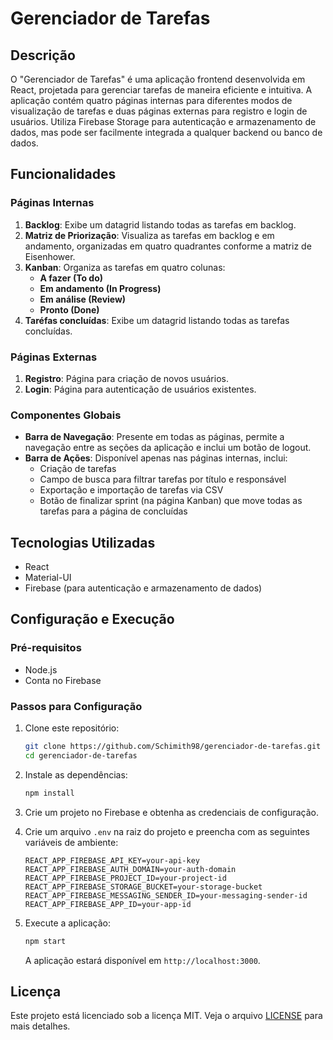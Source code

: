# Gerenciador de Tarefas

## Descrição

O "Gerenciador de Tarefas" é uma aplicação frontend desenvolvida em React, projetada para gerenciar tarefas de maneira eficiente e intuitiva. A aplicação contém quatro páginas internas para diferentes modos de visualização de tarefas e duas páginas externas para registro e login de usuários. Utiliza Firebase Storage para autenticação e armazenamento de dados, mas pode ser facilmente integrada a qualquer backend ou banco de dados.

## Funcionalidades

### Páginas Internas

1. **Backlog**: Exibe um datagrid listando todas as tarefas em backlog.
2. **Matriz de Priorização**: Visualiza as tarefas em backlog e em andamento, organizadas em quatro quadrantes conforme a matriz de Eisenhower.
3. **Kanban**: Organiza as tarefas em quatro colunas:
    - **A fazer (To do)**
    - **Em andamento (In Progress)**
    - **Em análise (Review)**
    - **Pronto (Done)**
4. **Taréfas concluídas**: Exibe um datagrid listando todas as tarefas concluídas.

### Páginas Externas

1. **Registro**: Página para criação de novos usuários.
2. **Login**: Página para autenticação de usuários existentes.

### Componentes Globais

- **Barra de Navegação**: Presente em todas as páginas, permite a navegação entre as seções da aplicação e inclui um botão de logout.
- **Barra de Ações**: Disponível apenas nas páginas internas, inclui:
    - Criação de tarefas
    - Campo de busca para filtrar tarefas por título e responsável
    - Exportação e importação de tarefas via CSV
    - Botão de finalizar sprint (na página Kanban) que move todas as tarefas para a página de concluídas

## Tecnologias Utilizadas

- React
- Material-UI
- Firebase (para autenticação e armazenamento de dados)

## Configuração e Execução

### Pré-requisitos

- Node.js
- Conta no Firebase

### Passos para Configuração

1. Clone este repositório:

    ```bash
    git clone https://github.com/Schimith98/gerenciador-de-tarefas.git
    cd gerenciador-de-tarefas
    ```

2. Instale as dependências:

    ```bash
    npm install
    ```

3. Crie um projeto no Firebase e obtenha as credenciais de configuração.

4. Crie um arquivo `.env` na raiz do projeto e preencha com as seguintes variáveis de ambiente:

    ```env
    REACT_APP_FIREBASE_API_KEY=your-api-key
    REACT_APP_FIREBASE_AUTH_DOMAIN=your-auth-domain
    REACT_APP_FIREBASE_PROJECT_ID=your-project-id
    REACT_APP_FIREBASE_STORAGE_BUCKET=your-storage-bucket
    REACT_APP_FIREBASE_MESSAGING_SENDER_ID=your-messaging-sender-id
    REACT_APP_FIREBASE_APP_ID=your-app-id
    ```

5. Execute a aplicação:

    ```bash
    npm start
    ```

    A aplicação estará disponível em `http://localhost:3000`.


## Licença

Este projeto está licenciado sob a licença MIT. Veja o arquivo [LICENSE](LICENSE) para mais detalhes.
